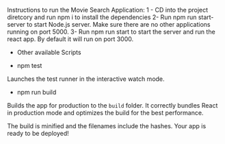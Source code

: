 Instructions to run the Movie Search Application:
1 -  CD into the project diretcory and run npm i to install the dependencies
2- Run npm run start-server to start Node.js server. Make sure there are no other applications running on port 5000.
3- Run npm run start to start the server and run the react app. By default it will run on port 3000.


- Other available Scripts

 - npm test

Launches the test runner in the interactive watch mode.

- npm run build

Builds the app for production to the `build` folder.
It correctly bundles React in production mode and optimizes the build for the best performance.

The build is minified and the filenames include the hashes.
Your app is ready to be deployed!

